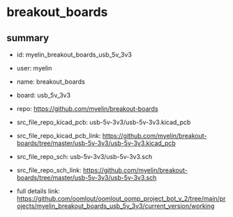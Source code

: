 # breakout_boards
 
## summary 
* id: myelin_breakout_boards_usb_5v_3v3
* user: myelin
* name: breakout_boards
* board: usb_5v_3v3
* repo: https://github.com/myelin/breakout-boards
* src_file_repo_kicad_pcb: usb-5v-3v3/usb-5v-3v3.kicad_pcb
* src_file_repo_kicad_pcb_link: https://github.com/myelin/breakout-boards/tree/master/usb-5v-3v3/usb-5v-3v3.kicad_pcb


* src_file_repo_sch: usb-5v-3v3/usb-5v-3v3.sch
* src_file_repo_sch_link: https://github.com/myelin/breakout-boards/tree/master/usb-5v-3v3/usb-5v-3v3.sch
* full details link: https://github.com/oomlout/oomlout_oomp_project_bot_v_2/tree/main/projects/myelin_breakout_boards_usb_5v_3v3/current_version/working  







